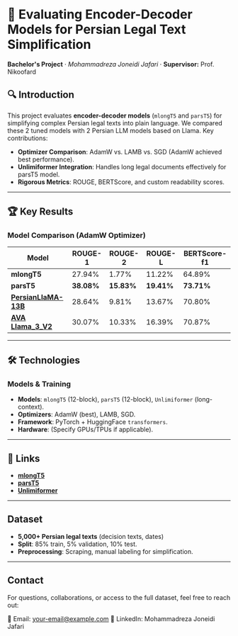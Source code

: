 # 📜 Evaluating Encoder-Decoder Models for Persian Legal Text Simplification  
**Bachelor's Project** · *Mohammadreza Joneidi Jafari* · **Supervisor:** Prof. Nikoofard  


## 🔍 Introduction  
This project evaluates **encoder-decoder models** (`mlongT5` and `parsT5`) for simplifying complex Persian legal texts into plain language. We compared these 2 tuned models with 2 Persian LLM models based on Llama. Key contributions:  
- **Optimizer Comparison**: AdamW vs. LAMB vs. SGD (AdamW achieved best performance).  
- **Unlimiformer Integration**: Handles long legal documents effectively for parsT5 model.
- **Rigorous Metrics**: ROUGE, BERTScore, and custom readability scores.  

---

## 🏆 Key Results  

### Model Comparison (AdamW Optimizer)  
| Model       | ROUGE-1 | ROUGE-2 | ROUGE-L | BERTScore-f1 |
|-------------|---------|---------|---------|--------------| 
| **mlongT5** | 27.94%    | 1.77%    | 11.22%    | 64.89%         |   
| **parsT5**  | **38.08%**    | **15.83%**    | **19.41%**    | **73.71%**         |  
| **[PersianLlaMA-13B](https://huggingface.co/ViraIntelligentDataMining/PersianLLaMA-13B)**  | 28.64%    | 9.81%    | 13.67%  | 70.80%  | 
| **[AVA Llama_3_V2](https://huggingface.co/MehdiHosseiniMoghadam/AVA-Llama-3-V2)**  | 30.07%   | 10.33%    | 16.39%    | 70.87%      |

---

## 🛠️ Technologies  
### Models & Training  
- **Models**: `mlongT5` (12-block), `parsT5` (12-block), `Unlimiformer` (long-context).  
- **Optimizers**: AdamW (best), LAMB, SGD.  
- **Framework**: PyTorch + HuggingFace `transformers`.  
- **Hardware**: (Specify GPUs/TPUs if applicable).

  
---


## 🔗 Links

- **[mlongT5](https://huggingface.co/agemagician/mlong-t5-tglobal-base)**
- **[parsT5](https://huggingface.co/Ahmad/parsT5-base)**
- **[Unlimiformer](https://github.com/abertsch72/unlimiformer)**

---


## Dataset  
- **5,000+ Persian legal texts** (decision texts, dates)  
- **Split**: 85% train, 5% validation, 10% test.  
- **Preprocessing**: Scraping, manual labeling for simplification.  

---

## Contact
For questions, collaborations, or access to the full dataset, feel free to reach out:

📧 Email: your-email@example.com
🔗 LinkedIn: Mohammadreza Joneidi Jafari
